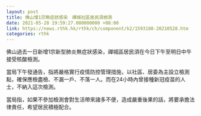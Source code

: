 ```yaml
---
layout: post
title: 佛山增1宗無症狀感染　禪城社區居民須檢測
date: 2021-05-28 19:59:27.000000000 +08:00
link: https://news.rthk.hk/rthk/ch/component/k2/1593180-20210528.htm
categories: rthk
---
```


佛山過去一日新增1宗新型肺炎無症狀感染，禪城區居民須在今日下午至明日中午接受核酸檢測。

當局下午發通告，指將嚴格實行疫情防控管理措施，以社區、居委為主設立檢測點，確保應檢盡檢、不漏一戶、不落一人。而在24小時內曾接種新冠疫苗的人士，不納入這次檢測。

當局指，如果不參加檢測會對生活帶來諸多不便，造成嚴重後果的話，將要承擔法律責任，希望居民積極配合。
